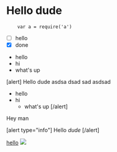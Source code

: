 # Hello dude

```
	var a = require('a') 
```

- [ ] hello
- [x] done

- hello
- hi
- what's up

[alert]
Hello dude
asdsa
dsad
sad
asdsad
- hello
- hi
	- what's up
[/alert]

Hey man

[alert type="info"]
Hello *dude*
[/alert]

[hello](what'sup)
![](img)